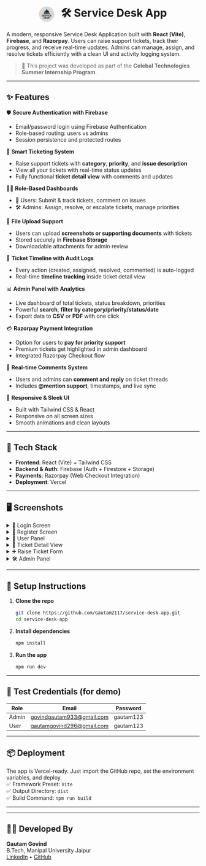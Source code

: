 <h1 align="center">
  <img src="https://github.com/Gautam2117/service-desk-app/blob/master/public/service_desk_logo.png?raw=true" width="40" height="40" style="border-radius: 50%; vertical-align: middle; margin-right: 10px;" />
  🛠️ Service Desk App
</h1>

A modern, responsive Service Desk Application built with **React (Vite)**, **Firebase**, and **Razorpay**. Users can raise support tickets, track their progress, and receive real-time updates. Admins can manage, assign, and resolve tickets efficiently with a clean UI and activity logging system.

> 🚀 This project was developed as part of the **Celebal Technologies Summer Internship Program**.

---

## ✨ Features

🛡 **Secure Authentication with Firebase**  
- Email/password login using Firebase Authentication  
- Role-based routing: users vs admins  
- Session persistence and protected routes

🎫 **Smart Ticketing System**  
- Raise support tickets with **category**, **priority**, and **issue description**  
- View all your tickets with real-time status updates  
- Fully functional **ticket detail view** with comments and updates

🧑‍💼 **Role-Based Dashboards**  
- 👤 Users: Submit & track tickets, comment on issues  
- 🛠️ Admins: Assign, resolve, or escalate tickets, manage priorities

📂 **File Upload Support**  
- Users can upload **screenshots or supporting documents** with tickets  
- Stored securely in **Firebase Storage**  
- Downloadable attachments for admin review

📜 **Ticket Timeline with Audit Logs**  
- Every action (created, assigned, resolved, commented) is auto-logged  
- Real-time **timeline tracking** inside ticket detail view

📊 **Admin Panel with Analytics**  
- Live dashboard of total tickets, status breakdown, priorities  
- Powerful **search**, **filter by category/priority/status/date**  
- Export data to **CSV** or **PDF** with one click

💳 **Razorpay Payment Integration**  
- Option for users to **pay for priority support**  
- Premium tickets get highlighted in admin dashboard  
- Integrated Razorpay Checkout flow

📢 **Real-time Comments System**  
- Users and admins can **comment and reply** on ticket threads  
- Includes **@mention support**, timestamps, and live sync

🧠 **Responsive & Sleek UI**  
- Built with Tailwind CSS & React  
- Responsive on all screen sizes  
- Smooth animations and clean layouts

---

## 🚀 Tech Stack

- **Frontend**: React (Vite) + Tailwind CSS
- **Backend & Auth**: Firebase (Auth + Firestore + Storage)
- **Payments**: Razorpay (Web Checkout Integration)
- **Deployment**: Vercel

---

## 🖥️ Screenshots

<details>
  <summary>🔐 Login Screen</summary>
  <img src="https://raw.githubusercontent.com/Gautam2117/service-desk-app/refs/heads/master/Login.png" width="500"/>
</details>

<details>
  <summary>📝 Register Screen</summary>
  <img src="https://raw.githubusercontent.com/Gautam2117/service-desk-app/refs/heads/master/Register.png" width="500"/>
</details>

<details>
  <summary>👤 User Panel</summary>
  <img src="https://github.com/Gautam2117/service-desk-app/blob/master/User_Panel.png" width="500"/>
</details>

<details>
  <summary>🎫 Ticket Detail View</summary>
  <img src="https://github.com/Gautam2117/service-desk-app/blob/master/Ticket_Detail.png" width="500"/>
</details>

<details>
  <summary>➕ Raise Ticket Form</summary>
  <img src="https://github.com/Gautam2117/service-desk-app/blob/master/Raise_Ticket.png" width="500"/>
</details>

<details>
  <summary>🛠️ Admin Panel</summary>
  <img src="https://github.com/Gautam2117/service-desk-app/blob/master/Admin_Panel.png" width="500"/>
</details>

---

## 🔧 Setup Instructions

1. **Clone the repo**
   ```bash
   git clone https://github.com/Gautam2117/service-desk-app.git
   cd service-desk-app
   ```

2. **Install dependencies**
   ```bash
   npm install
   ```

3. **Run the app**
   ```bash
   npm run dev
   ```

---

## 🧪 Test Credentials (for demo)

| Role  | Email                             | Password      |
|-------|-----------------------------------|---------------|
| Admin | govindgautam933@gmail.com         | gautam123     |
| User  | gautamgovind296@gmail.com         | gautam123     |

---

## 📦 Deployment

The app is Vercel-ready. Just import the GitHub repo, set the environment variables, and deploy.  
✅ Framework Preset: `Vite`  
✅ Output Directory: `dist`  
✅ Build Command: `npm run build`

---

---

## 👨‍💻 Developed By

**Gautam Govind**  
B.Tech, Manipal University Jaipur  
[LinkedIn](https://www.linkedin.com/in/gautamg01) • [GitHub](https://github.com/Gautam2117)
